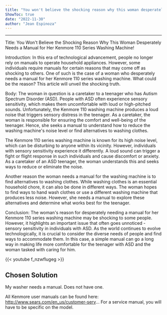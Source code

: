 ```yaml
---
title: "You won't believe the shocking reason why this woman desperately needs a manual for her Kenmore 110 Series Washing Machine!"
ShowToc: true 
date: "2022-11-30"
author: "Jean Espinoza"
---
```

*****
Title: You Won't Believe the Shocking Reason Why This Woman Desperately Needs a Manual for Her Kenmore 110 Series Washing Machine!

Introduction: In this era of technological advancement, people no longer rely on manuals to operate household appliances. However, some individuals require manuals for certain reasons that may come off as shocking to others. One of such is the case of a woman who desperately needs a manual for her Kenmore 110 series washing machine. What could be the reason? This article will unveil the shocking truth.

Body: The woman in question is a caretaker to a teenager who has Autism Spectrum Disorder (ASD). People with ASD often experience sensory sensitivity, which makes them uncomfortable with loud or high-pitched sounds. Unfortunately, the Kenmore 110 washing machine produces a loud noise that triggers sensory distress in the teenager. As a caretaker, the woman is responsible for ensuring the comfort and well-being of the teenager. Hence, she seeks a manual to understand how to reduce the washing machine's noise level or find alternatives to washing clothes.

The Kenmore 110 series washing machine is known for its high noise level, which can be disturbing to anyone within its vicinity. However, individuals with sensory sensitivity experience it differently. A loud sound can trigger a fight or flight response in such individuals and cause discomfort or anxiety. As a caretaker of an ASD teenager, the woman understands this and seeks ways to reduce or eliminate the noise.

Another reason the woman needs a manual for the washing machine is to find alternatives to washing clothes. While washing clothes is an essential household chore, it can also be done in different ways. The woman hopes to find ways to hand wash clothes or use a different washing machine that produces less noise. However, she needs a manual to explore these alternatives and determine what works best for the teenager.

Conclusion: The woman's reason for desperately needing a manual for her Kenmore 110 series washing machine may be shocking to some people. However, it highlights an important issue that often goes unnoticed - sensory sensitivity in individuals with ASD. As the world continues to evolve technologically, it is crucial to consider the diverse needs of people and find ways to accommodate them. In this case, a simple manual can go a long way in making life more comfortable for the teenager with ASD and the woman tasked with caring for him.

{{< youtube f_nzwflugeg >}} 



## Chosen Solution
 My washer needs a manual.  Does not have one.

 All Kenmore user manuals can be found here:
http://www.sears.com/en_us/customer-serv...
For a service manual, you will have to be specific on the model.




